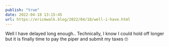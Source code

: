 ```yaml
---
publish: "true"
date: 2022-04-18 13:15:45
url: https://ericmwalk.blog/2022/04/18/well-i-have.html
---
```

Well I have delayed long enough.. Technically, I know I could hold off longer but it is finally time to pay the piper and submit my taxes 🙄